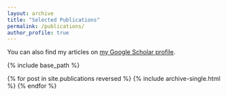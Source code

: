 ```yaml
---
layout: archive
title: "Selected Publications"
permalink: /publications/
author_profile: true
---
```


You can also find my articles on <a href="{{ site.author.googlescholar }}">my Google Scholar profile</a>.

{% include base_path %}

{% for post in site.publications reversed %}
  {% include archive-single.html %}
{% endfor %}
